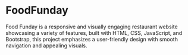 # FoodFunday
Food Funday is a responsive and visually engaging restaurant website showcasing a variety of features, built with HTML, CSS, JavaScript, and Bootstrap, this project emphasizes a user-friendly design with smooth navigation and appealing visuals.
